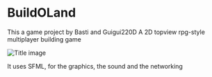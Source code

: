 # BuildOLand

This a game project by Basti and Guigui220D
A 2D topview rpg-style multiplayer building game

![Title image](https://github.com/BuildOLand/BuildOLand/blob/master/Title.png)

It uses SFML, for the graphics, the sound and the networking
